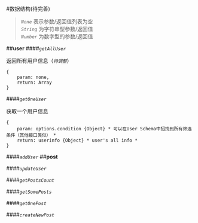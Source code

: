 #数据结构(待完善)
> *`None`* 表示参数/返回值列表为空 <br>
> *`String`* 为字符串型参数/返回值 <br>
> *`Number`* 为数字型的参数/返回值 <br>

##**user**
####*`getAllUser`*

返回所有用户信息（*`待调整`*）

	{
	    param: none,
	    return: Array
	}
####*`getOneUser`*

获取一个用户信息

	{
		param: options.condition {Object} * 可以在User Schema中招找到所有筛选条件（其他接口类似） *
		return: userinfo {Object} * user's all info *
	}

####*`addUser`*
##**post**

####*`updateUser`*

####*`getPostsCount`*

####*`getSomePosts`*

####*`getOnePost`*

####*`createNewPost`*